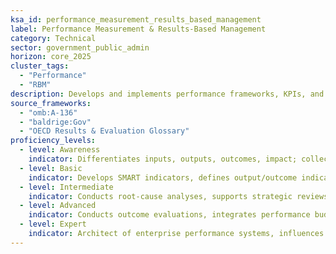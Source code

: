```yaml
---
ksa_id: performance_measurement_results_based_management
label: Performance Measurement & Results-Based Management
category: Technical
sector: government_public_admin
horizon: core_2025
cluster_tags:
  - "Performance"
  - "RBM"
description: Develops and implements performance frameworks, KPIs, and data-driven reviews to ensure programs deliver results aligned with strategic goals and statutory mandates.
source_frameworks: 
  - "omb:A-136"
  - "baldrige:Gov"
  - "OECD Results & Evaluation Glossary"
proficiency_levels:
  - level: Awareness
    indicator: Differentiates inputs, outputs, outcomes, impact; collects performance data and updates dashboards per guidance.
  - level: Basic
    indicator: Develops SMART indicators, defines output/outcome indicators and drafts quarterly performance narratives.
  - level: Intermediate
    indicator: Conducts root-cause analyses, supports strategic reviews, collects data, reports progress, and recommends corrective actions.
  - level: Advanced
    indicator: Conducts outcome evaluations, integrates performance budgeting, facilitates data-driven decision forums, and validates data quality.
  - level: Expert
    indicator: Architect of enterprise performance systems, influences legislative reporting standards, and trains senior leaders.
---
```

